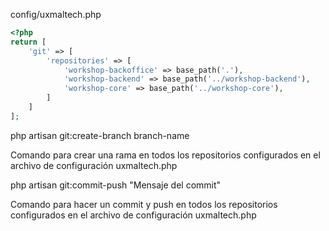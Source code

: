 
config/uxmaltech.php
```php
<?php
return [
    'git' => [
        'repositories' => [
            'workshop-backoffice' => base_path('.'),
            'workshop-backend' => base_path('../workshop-backend'),
            'workshop-core' => base_path('../workshop-core'),
        ]
    ]
];
```

php artisan git:create-branch branch-name

Comando para crear una rama en todos los repositorios configurados en el archivo de configuración uxmaltech.php


php artisan git:commit-push "Mensaje del commit"

Comando para hacer un commit y push en todos los repositorios configurados en el archivo de configuración uxmaltech.php

```
